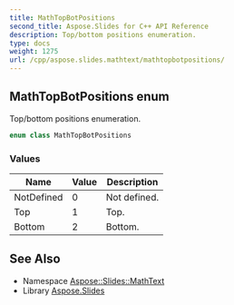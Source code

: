 ```yaml
---
title: MathTopBotPositions
second_title: Aspose.Slides for C++ API Reference
description: Top/bottom positions enumeration.
type: docs
weight: 1275
url: /cpp/aspose.slides.mathtext/mathtopbotpositions/
---
```

## MathTopBotPositions enum


Top/bottom positions enumeration.

```cpp
enum class MathTopBotPositions
```

### Values

| Name | Value | Description |
| --- | --- | --- |
| NotDefined | 0 | Not defined. |
| Top | 1 | Top. |
| Bottom | 2 | Bottom. |

## See Also

* Namespace [Aspose::Slides::MathText](../)
* Library [Aspose.Slides](../../)
